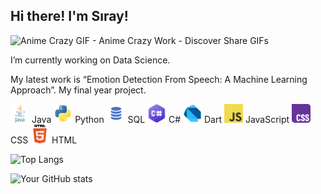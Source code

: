 ## Hi there! I'm Sıray!
 
![Anime Crazy GIF - Anime Crazy Work - Discover   Share GIFs](https://github.com/siraytarim/siraytarim/assets/99121035/a7eb3055-4c77-42c0-bbf7-da3263784a54)
 
  I’m currently working on  Data Science.
  
  My latest work is “Emotion Detection From Speech: A Machine Learning Approach”. My final year project.


<img src="https://raw.githubusercontent.com/github/explore/main/topics/java/java.png" alt="Java" width="30" height="30"> Java 
<img src="https://raw.githubusercontent.com/github/explore/main/topics/python/python.png" alt="Python" width="30" height="30"> Python 
<img src="https://raw.githubusercontent.com/github/explore/main/topics/sql/sql.png" alt="SQL" width="30" height="30"> SQL 
<img src="https://raw.githubusercontent.com/github/explore/main/topics/csharp/csharp.png" alt="C#" width="30" height="30"> C#
<img src="https://raw.githubusercontent.com/github/explore/main/topics/dart/dart.png" alt="Dart" width="30" height="30"> Dart
<img  src="https://raw.githubusercontent.com/github/explore/main/topics/javascript/javascript.png" alt="JavaScript" width="30" height="30"> JavaScript
<img src="https://raw.githubusercontent.com/github/explore/main/topics/css/css.png" alt="CSS" width="30" height="30"> CSS
<img src="https://raw.githubusercontent.com/github/explore/main/topics/html/html.png" alt="HTML" width="30" height="30"> HTML  

![Top Langs](https://github-readme-stats.vercel.app/api/top-langs/?username=siraytarim&layout=compact)

![Your GitHub stats](https://github-readme-stats.vercel.app/api?username=siraytarim&show_icons=true&theme=radical)
